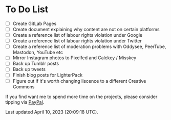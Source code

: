 # To Do List
- [ ]  Create GitLab Pages
- [ ]  Create document explaining why content are not on certain platforms
  - [ ] Create a reference list of labour rights violation under Google
  - [ ] Create a reference list of labour rights violation under Twitter
  - [ ] Create a reference list of moderation problems with Oddysee, PeerTube, Mastodon, YouTube etc 
- [ ]  Mirror Instagram photos to Pixelfed and Calckey / Misskey
- [ ] Back up Tumblr posts
- [ ] Back up tweets
- [ ] Finish blog posts for LighterPack
- [ ] Figure out if it's worth changing liscence to a different Creative Commons

If you find want me to spend more time on the projects, please consider tipping via [PayPal](https://paypal.me/bglamours).

Last updated April 10, 2023 (20:09:18 UTC).
